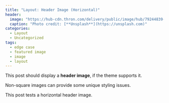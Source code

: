 ```yaml
---
title: "Layout: Header Image (Horizontal)"
header:
  image: "https://hub-cdn.thron.com/delivery/public/image/hub/79244839-3d56-4703-b955-b18a06046ca2/a8yszh/std/50x0/header"
  caption: "Photo credit: [**Unsplash**](https://unsplash.com)"
categories:
  - Layout
  - Uncategorized
tags:
  - edge case
  - featured image
  - image
  - layout
---
```


This post should display a **header image**, if the theme supports it.

Non-square images can provide some unique styling issues.

This post tests a horizontal header image.